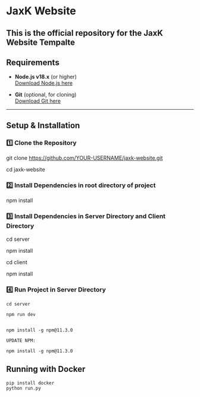 # JaxK Website

This is the official repository for the **JaxK Website Tempalte**
---

## Requirements

- **Node.js v18.x** (or higher)  
[Download Node.js here](https://nodejs.org/)

- **Git** (optional, for cloning)  
[Download Git here](https://git-scm.com/)

---

##  Setup & Installation

### 1️⃣ Clone the Repository

git clone https://github.com/YOUR-USERNAME/jaxk-website.git

cd jaxk-website

### 2️⃣ Install Dependencies in root directory of project

npm install

### 3️⃣ Install Dependencies in Server Directory and Client Directory

cd server

npm install

cd client

npm install

### 4️⃣ Run Project in Server Directory
```
cd server

npm run dev


npm install -g npm@11.3.0

UPDATE NPM:

npm install -g npm@11.3.0 
```

## Running with Docker

```
pip install docker
python run.py


```
